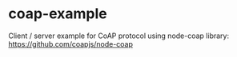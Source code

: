 # coap-example
Client / server example for CoAP protocol using node-coap library: https://github.com/coapjs/node-coap
